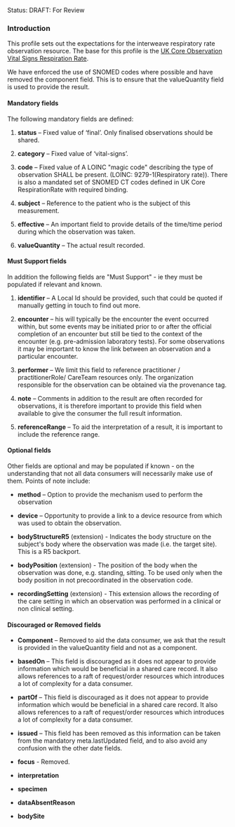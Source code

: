 Status: DRAFT: For Review

### **Introduction**
This profile sets out the expectations for the interweave respiratory rate observation resource. The base for this profile is the [UK Core Observation Vital Signs Respiration Rate](https://simplifier.net/hl7fhirukcorer4/ukcore-observation-vitalsigns-respirationrate). 

We have enforced the use of SNOMED codes where possible and have removed the component field. This is to ensure that the valueQuantity field is used to provide the result. 

#### **Mandatory fields**
The following mandatory fields are defined:

1. **status** – Fixed value of ‘final’. Only finalised observations should be shared.

2. **category** – Fixed value of ‘vital-signs’.

3. **code** – Fixed value of  A LOINC "magic code" describing the type of observation SHALL be present. (LOINC: 9279-1(Respiratory rate)). There is also a mandated set of SNOMED CT codes defined in UK Core RespirationRate with required binding.

4. **subject** – Reference to the patient who is the subject of this measurement. 

5. **effective** – An important field to provide details of the time/time period during which the observation was taken.

6. **valueQuantity** – The actual result recorded.

#### **Must Support fields**
In addition the following fields are "Must Support" - ie they must be populated if relevant and known. 

1. **identifier** – A Local Id should be provided, such that could be quoted if manually getting in touch to find out more.

2. **encounter** – his will typically be the encounter the event occurred within, but some events may be initiated prior to or after the official completion of an encounter but still be tied to the context of the encounter (e.g. pre-admission laboratory tests). For some observations it may be important to know the link between an observation and a particular encounter.

3. **performer** – We limit this field to reference practitioner / practitionerRole/ CareTeam resources only. The organization responsible for the observation can be obtained via the provenance tag.

4. **note** – Comments in addition to the result are often recorded for observations, it is therefore important to provide this field when available to give the consumer the full result information.

5. **referenceRange** – To aid the interpretation of a result, it is important to include the reference range.

#### **Optional fields**
Other fields are optional and may be populated if known - on the understanding that not all data consumers will necessarily make use of them. Points of note include:
 
 - **method** – Option to provide the mechanism used to perform the observation
 
 - **device** – Opportunity to provide a link to a device resource from which was used to obtain the observation.
 
 - **bodyStructureR5** (extension) - Indicates the body structure on the subject's body where the observation was made (i.e. the target site). This is a R5 backport.

 - **bodyPosition** (extension) - The position of the body when the observation was done, e.g. standing, sitting. To be used only when the body position in not precoordinated in the observation code.

 - **recordingSetting** (extension) - This extension allows the recording of the care setting in which an observation was performed in a clinical or non clinical setting.
 
#### **Discouraged or Removed fields**

- **Component** – Removed to aid the data consumer, we ask that the result is provided in the valueQuantity field and not as a component.

 - **basedOn** – This field is discouraged as it does not appear to provide information which would be beneficial in a shared care record. It also allows references to a raft of request/order resources which introduces a lot of complexity for a data consumer.
 
 - **partOf** – This field is discouraged as it does not appear to provide information which would be beneficial in a shared care record. It also allows references to a raft of request/order resources which introduces a lot of complexity for a data consumer.

 - **issued** –  This field has been removed as this information can be taken from the mandatory meta.lastUpdated field, and to also avoid any confusion with the other date fields.

 - **focus** - Removed.
 - **interpretation**
 - **specimen**
 - **dataAbsentReason**
 - **bodySite**